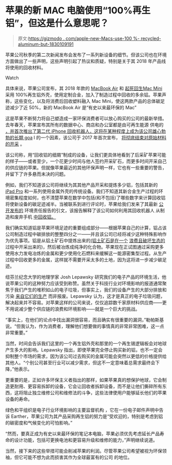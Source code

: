 # 苹果的新 MAC 电脑使用“100%再生铝”，但这是什么意思呢？

> 原文:[https://gizmodo . com/apple-new-Macs-use-100 %- recycled-aluminum-but-1830109191](https://gizmodo.com/apples-new-macs-use-100-percent-recycled-aluminum-but-1830109191)

苹果公司秋季的第二次新闻发布会发布了一系列新设备的细节。但该公司也在环境方面做出了一些声明，这些声明引起了热议和质疑，特别是关于其 2018 年产品线将使用的回收材料。

Watch

具体来说，苹果公司宣布，其 2018 年款的 [MacBook Air](https://www.apple.com/newsroom/2018/10/all-new-macbook-air-takes-flight/) 和 [起死回生](https://gizmodo.com/heres-all-the-stuff-apple-announced-today-1830094572)[Mac Mini](https://www.apple.com/newsroom/2018/10/new-mac-mini-packs-huge-punch/)采用 100%再生铝外壳，使用定制合金，加入了制造过程中回收的多余铝。苹果声称，这些变化，以及将消费后回收塑料融入 Mac Mini，使这两款产品的总体碳足迹减少了近 50%，新的 MacBook Air 是“有史以来最环保的 Mac”

这是苹果不断努力将自己塑造成一家环保消费者可以放心购买的公司的最新举措。去年春天，苹果宣布其所有的数据中心、商店和办公室都是由可再生能源 供电的 [，并首次推出了第二代 iPhone 回收机器人，这将在某种程度上成为该公司雄心勃勃的长期 goa](https://earther.gizmodo.com/so-about-apples-100-percent-renewable-energy-announcem-1825173930) l 的一个因素，该公司于 2017 年首次宣布， [将彻底结束对原始材料的开采](https://www.apple.com/environment/pdf/Apple_Environmental_Responsibility_Report_2017.pdf) 。

该公司称，用“回收铝的细屑”制成的设备，让我们更具体地看到了后采矿苹果可能的样子——或者至少，一个花更少时间与他人签约开采矿石，而更多时间开采自己的供应链的苹果。但就像苹果最近的其他环保声明一样，它也有一些重要的警告，并留下了许多悬而未决的问题。

例如，我们不知道该公司将继续为其其他产品开采和提炼多少铝，包括其新的 [iPad Pro](https://gizmodo.com/apples-revamped-ipad-pro-with-faceid-is-official-1830080451) 和一系列使用金属外壳的传统设备。我们不知道其新合金生产过程的环境密集程度如何，也不清楚苹果在数学中包括(和不包括)了哪些数字来计算回收铝将使新设备的碳足迹减半。当被联系到进行评论时，苹果给我们发来了其最新 [公开发布的](https://www.apple.com/environment/pdf/Apple_Environmental_Responsibility_Report_2018.pdf) 环境责任报告的引文，该报告解释了该公司如何利用其回收机器人 从制造和废弃手机 [中回收铝。](https://www.popsci.com/apple-iphone-recycling-robot-daisy#page-4)

我们确实知道铝是苹果环境足迹的重要组成部分——根据苹果自己的计算，铝占该公司制造过程中碳排放的整整四分之一——并且该公司已经将减少这种特殊影响作为优先事项。铝是从铝土矿石中提炼出来的[(铝土矿石是在一个](https://www.aluminum.org/industries/production/primary-production) [浪费且破坏生态的](https://motherboard.vice.com/en_us/article/433wyq/everything-thats-inside-your-iphone) 过程中开采出来的)，然后被冶炼成纯净的化合物。苹果现在正试图通过采购更多使用水力发电冶炼的金属和更少使用化石燃料来缓解这一能源密集型过程。从生产过程中回收更多的金属，这样就不需要开采太多的土地，因为这将进一步减少碳足迹。

纽芬兰纪念大学的地理学家 Josh Lepawsky 研究我们的电子产品的环境生活，他说苹果公司的这种努力应该受到称赞。虽然关于科技行业对环境影响的报道通常聚焦于我们产生的堆积如山的电子垃圾，但事实上，我们的设备产生的大部分排放和污染 [来自它们的生产](http://theconversation.com/almost-everything-you-know-about-e-waste-is-wrong-93904) 而非报废。Lepawsky 认为，这才是真正的电子垃圾问题，解决起来并不容易。对苹果这样的公司来说，仅仅追踪数千家原材料供应商——更不用说减少整个供应链的浪费和环境影响——就是一个巨大的挑战。

“事实上，在他们的论点中找出漏洞很容易，而且确实有很重要的漏洞，”勒帕斯基说。“但我认为，作为消费者，理解他们想要做的事情真的非常非常困难，这一点非常重要。”

当然，时间会告诉我们这里的一个再生铝外壳和那里的一个再生锡逻辑板会对地球产生多大的影响。Lepawsky 指出，即使苹果完全停止购买新的铝，也不一定会抑制整个市场的需求，因为该公司过去购买的金属可能会突然以更低的价格提供给其他人。“个别公司甚至行业可以减少需求，但这不一定意味着总需求最终会下降，”他表示。

更重要的是，正如许多环保主义者指出的那样，如果苹果真的想保护地球，它会制造更耐用、更容易拆卸的设备，它会让回收者拆卸设备，而不是让他们撕碎所有东西，这将阻止独立维修公司和维修法的斗争，这些法律使用户能够延长他们的苹果设备的寿命。

绿色和平组织是电子行业环境影响的主要监督机构 ，它在一份电子邮件声明中告诉 Earther，苹果公司为其产品采购再生铝的努力是“受欢迎的，特别是考虑到铝的碳密度和气候变化的可怕影响。”

“然而，要真正成为有史以来最环保的笔记本电脑，苹果必须优先考虑延长产品寿命的设计功能，包括可更换电池和更容易升级和维修的能力，”声明继续说道。

当然，接下来的这些举措可能会削减苹果的利润。尽管苹果公司希望被视为环保领袖，但它可能不想为此而损害其作为全球最富有的公司 的地位。